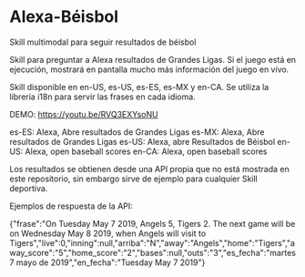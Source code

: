 # Alexa-Béisbol
Skill multimodal para seguir resultados de béisbol

Skill para preguntar a Alexa resultados de Grandes Ligas. Si el juego está en ejecución, mostrará en pantalla mucho más información del juego en vivo.

Skill disponible en en-US, es-US, es-ES, es-MX y en-CA. Se utiliza la librería
i18n para servir las frases en cada idioma.

DEMO: https://youtu.be/RVQ3EXYsoNU

es-ES: Alexa, Abre resultados de Grandes Ligas
es-MX: Alexa, Abre resultados de Grandes Ligas
es-US: Alexa, abre Resultados de Béisbol
en-US: Alexa, open baseball scores
en-CA: Alexa, open baseball scores

Los resultados se obtienen desde una API propia que no está mostrada en este repositorio, sin embargo sirve de ejemplo para cualquier Skill deportiva.

Ejemplos de respuesta de la API:

{"frase":"On Tuesday May 7 2019, Angels 5, Tigers 2. The next game will be on Wednesday May 8 2019, when Angels will visit to Tigers","live":0,"inning":null,"arriba":"N","away":"Angels","home":"Tigers","away_score":"5","home_score":"2","bases":null,"outs":"3","es_fecha":"martes 7 mayo de 2019","en_fecha":"Tuesday May 7 2019"}
